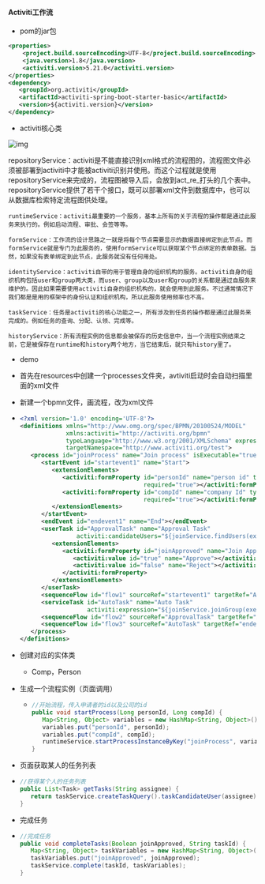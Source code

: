 #### Activiti工作流

- pom的jar包

```xml
<properties>
    <project.build.sourceEncoding>UTF-8</project.build.sourceEncoding>
    <java.version>1.8</java.version>
    <activiti.version>5.21.0</activiti.version>
</properties>
<dependency>
   <groupId>org.activiti</groupId>
   <artifactId>activiti-spring-boot-starter-basic</artifactId>
   <version>${activiti.version}</version>
</dependency>
```

- activiti核心类

![img](https://img-blog.csdn.net/20160204114613838?watermark/2/text/aHR0cDovL2Jsb2cuY3Nkbi5uZXQv/font/5a6L5L2T/fontsize/400/fill/I0JBQkFCMA==/dissolve/70/gravity/Center)

repositoryService：activiti是不能直接识别xml格式的流程图的，流程图文件必须被部署到activiti中才能被activiti识别并使用。而这个过程就是使用repositoryService来完成的，流程图被导入后，会放到act_re_打头的几个表中。repositoryService提供了若干个接口，既可以部署xml文件到数据库中，也可以从数据库检索特定流程图供处理。

    runtimeService：activiti最重要的一个服务，基本上所有的关于流程的操作都是通过此服务来执行的。例如启动流程、审批、会签等等。
    
    formService：工作流的设计思路之一就是将每个节点需要显示的数据直接绑定到此节点。而formService就是专门为此服务的，使用formService可以获取某个节点绑定的表单数据。当然，如果没有表单绑定到此节点，此服务就没有任何用处。
    
    identityService：activiti自带的用于管理自身的组织机构的服务。activiti自身的组织机构包括user和group两大类，而user、group以及user和group的关系都是通过自服务来维护的。因此如果需要使用activiti自身的组织机构的，就会使用到此服务。不过通常情况下我们都是是用的框架中的身份认证和组织机构，所以此服务使用频率也不高。
    
    taskService：任务是activiti的核心功能之一，所有涉及到任务的操作都是通过此服务来完成的。例如任务的查询、分配、认领、完成等。
    
    historyService：所有流程实例的信息都会被保存的历史信息中，当一个流程实例结束之前，它是被保存在runtime和history两个地方，当它结束后，就只有history里了。
- demo

- 首先在resources中创建一个processes文件夹，avtiviti启动时会自动扫描里面的xml文件

- 新建一个bpmn文件，画流程，改为xml文件

- ```xml
  <?xml version='1.0' encoding='UTF-8'?>
  <definitions xmlns="http://www.omg.org/spec/BPMN/20100524/MODEL"
               xmlns:activiti="http://activiti.org/bpmn"
               typeLanguage="http://www.w3.org/2001/XMLSchema" expressionLanguage="http://www.w3.org/1999/XPath"
               targetNamespace="http://www.activiti.org/test">
     <process id="joinProcess" name="Join process" isExecutable="true">
        <startEvent id="startevent1" name="Start">
           <extensionElements>
              <activiti:formProperty id="personId" name="person id" type="long"
                                     required="true"></activiti:formProperty>
              <activiti:formProperty id="compId" name="company Id" type="long"
                                     required="true"></activiti:formProperty>
           </extensionElements>
        </startEvent>
        <endEvent id="endevent1" name="End"></endEvent>
        <userTask id="ApprovalTask" name="Approval Task"
                  activiti:candidateUsers="${joinService.findUsers(execution)}" isForCompensation="true">
           <extensionElements>
              <activiti:formProperty id="joinApproved" name="Join Approved" type="enum">
                 <activiti:value id="true" name="Approve"></activiti:value>
                 <activiti:value id="false" name="Reject"></activiti:value>
              </activiti:formProperty>
           </extensionElements>
        </userTask>
        <sequenceFlow id="flow1" sourceRef="startevent1" targetRef="ApprovalTask"></sequenceFlow>
        <serviceTask id="AutoTask" name="Auto Task"
                     activiti:expression="${joinService.joinGroup(execution)}"></serviceTask>
        <sequenceFlow id="flow2" sourceRef="ApprovalTask" targetRef="AutoTask"></sequenceFlow>
        <sequenceFlow id="flow3" sourceRef="AutoTask" targetRef="endevent1"></sequenceFlow>
     </process>
  </definitions>
  ```

- 创建对应的实体类

  - Comp，Person

- 生成一个流程实例（页面调用）

  - ```java
    //开始流程，传入申请者的id以及公司的id
    public void startProcess(Long personId, Long compId) {
       Map<String, Object> variables = new HashMap<String, Object>();
       variables.put("personId", personId);
       variables.put("compId", compId);
       runtimeService.startProcessInstanceByKey("joinProcess", variables);
    }
    ```

- 页面获取某人的任务列表

- ```java
  //获得某个人的任务列表
  public List<Task> getTasks(String assignee) {
     return taskService.createTaskQuery().taskCandidateUser(assignee).list();
  }
  ```

- 完成任务

- ```java
  //完成任务
  public void completeTasks(Boolean joinApproved, String taskId) {
     Map<String, Object> taskVariables = new HashMap<String, Object>();
     taskVariables.put("joinApproved", joinApproved);
     taskService.complete(taskId, taskVariables);
  }
  ```